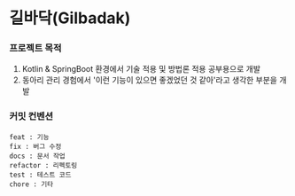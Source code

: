# 길바닥(Gilbadak)

### 프로젝트 목적
1. Kotlin & SpringBoot 환경에서 기술 적용 및 방법론 적용 공부용으로 개발
2. 동아리 관리 경험에서 '이런 기능이 있으면 좋겠었던 것 같아'라고 생각한 부분을 개발

### 커밋 컨벤션
```text
feat : 기능
fix : 버그 수정
docs : 문서 작업
refactor : 리펙토링
test : 테스트 코드
chore : 기타
```
